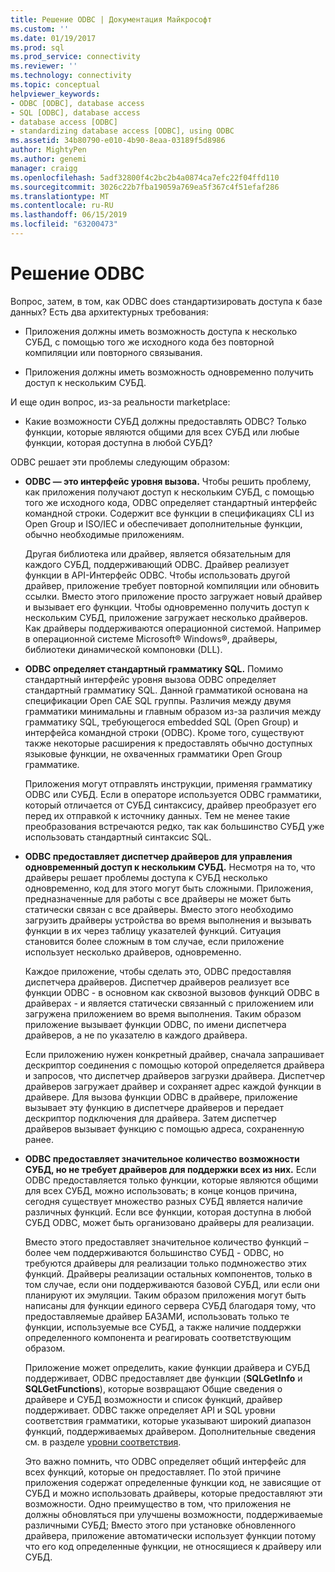 ```yaml
---
title: Решение ODBC | Документация Майкрософт
ms.custom: ''
ms.date: 01/19/2017
ms.prod: sql
ms.prod_service: connectivity
ms.reviewer: ''
ms.technology: connectivity
ms.topic: conceptual
helpviewer_keywords:
- ODBC [ODBC], database access
- SQL [ODBC], database access
- database access [ODBC]
- standardizing database access [ODBC], using ODBC
ms.assetid: 34b80790-e010-4b90-8eaa-03189f5d8986
author: MightyPen
ms.author: genemi
manager: craigg
ms.openlocfilehash: 5adf32800f4c2bc2b4a0874ca7efc22f04ffd110
ms.sourcegitcommit: 3026c22b7fba19059a769ea5f367c4f51efaf286
ms.translationtype: MT
ms.contentlocale: ru-RU
ms.lasthandoff: 06/15/2019
ms.locfileid: "63200473"
---
```

# <a name="the-odbc-solution"></a>Решение ODBC
Вопрос, затем, в том, как ODBC does стандартизировать доступа к базе данных? Есть два архитектурных требования:  
  
-   Приложения должны иметь возможность доступа к несколько СУБД, с помощью того же исходного кода без повторной компиляции или повторного связывания.  
  
-   Приложения должны иметь возможность одновременно получить доступ к нескольким СУБД.  
  
 И еще один вопрос, из-за реальности marketplace:  
  
-   Какие возможности СУБД должны предоставлять ODBC? Только функции, которые являются общими для всех СУБД или любые функции, которая доступна в любой СУБД?  
  
 ODBC решает эти проблемы следующим образом:  
  
-   **ODBC — это интерфейс уровня вызова.** Чтобы решить проблему, как приложения получают доступ к нескольким СУБД, с помощью того же исходного кода, ODBC определяет стандартный интерфейс командной строки. Содержит все функции в спецификациях CLI из Open Group и ISO/IEC и обеспечивает дополнительные функции, обычно необходимые приложениям.  
  
     Другая библиотека или драйвер, является обязательным для каждого СУБД, поддерживающий ODBC. Драйвер реализует функции в API-Интерфейс ODBC. Чтобы использовать другой драйвер, приложение требует повторной компиляции или обновить ссылки. Вместо этого приложение просто загружает новый драйвер и вызывает его функции. Чтобы одновременно получить доступ к нескольким СУБД, приложение загружает несколько драйверов. Как драйверы поддерживаются операционной системой. Например в операционной системе Microsoft® Windows®, драйверы, библиотеки динамической компоновки (DLL).  
  
-   **ODBC определяет стандартный грамматику SQL.** Помимо стандартный интерфейс уровня вызова ODBC определяет стандартный грамматику SQL. Данной грамматикой основана на спецификации Open CAE SQL группы. Различия между двумя грамматики минимальны и главным образом из-за различия между грамматику SQL, требующегося embedded SQL (Open Group) и интерфейса командной строки (ODBC). Кроме того, существуют также некоторые расширения к предоставлять обычно доступных языковые функции, не охваченных грамматики Open Group грамматике.  
  
     Приложения могут отправлять инструкции, применяя грамматику ODBC или СУБД. Если в операторе используется ODBC грамматики, который отличается от СУБД синтаксису, драйвер преобразует его перед их отправкой к источнику данных. Тем не менее такие преобразования встречаются редко, так как большинство СУБД уже использовать стандартный синтаксис SQL.  
  
-   **ODBC предоставляет диспетчер драйверов для управления одновременный доступ к нескольким СУБД.** Несмотря на то, что драйверы решает проблемы доступа к СУБД несколько одновременно, код для этого могут быть сложными. Приложения, предназначенные для работы с все драйверы не может быть статически связан с все драйверы. Вместо этого необходимо загрузить драйверы устройства во время выполнения и вызывать функции в их через таблицу указателей функций. Ситуация становится более сложным в том случае, если приложение использует несколько драйверов, одновременно.  
  
     Каждое приложение, чтобы сделать это, ODBC предоставляя диспетчера драйверов. Диспетчер драйверов реализует все функции ODBC - в основном как сквозной вызовов функций ODBC в драйверах - и является статически связанный с приложением или загружена приложением во время выполнения. Таким образом приложение вызывает функции ODBC, по имени диспетчера драйверов, а не по указателю в каждого драйвера.  
  
     Если приложению нужен конкретный драйвер, сначала запрашивает дескриптор соединения с помощью которой определяется драйвера и запросов, что диспетчер драйверов загрузки драйвера. Диспетчер драйверов загружает драйвер и сохраняет адрес каждой функции в драйвере. Для вызова функции ODBC в драйвере, приложение вызывает эту функцию в диспетчере драйверов и передает дескриптор подключения для драйвера. Затем диспетчер драйверов вызывает функцию с помощью адреса, сохраненную ранее.  
  
-   **ODBC предоставляет значительное количество возможности СУБД, но не требует драйверов для поддержки всех из них.** Если ODBC предоставляется только функции, которые являются общими для всех СУБД, можно использовать; в конце концов причина, сегодня существует множество разных СУБД является наличие различных функций. Если все функции, которая доступна в любой СУБД ODBC, может быть организовано драйверы для реализации.  
  
     Вместо этого предоставляет значительное количество функций – более чем поддерживаются большинство СУБД - ODBC, но требуются драйверы для реализации только подмножество этих функций. Драйверы реализации остальных компонентов, только в том случае, если они поддерживаются базовой СУБД, или если они планируют их эмуляции. Таким образом приложения могут быть написаны для функции единого сервера СУБД благодаря тому, что предоставляемые драйвер БАЗАМИ, использовать только те функции, используемые все СУБД, а также наличие поддержки определенного компонента и реагировать соответствующим образом.  
  
     Приложение может определить, какие функции драйвера и СУБД поддерживает, ODBC предоставляет две функции (**SQLGetInfo** и **SQLGetFunctions**), которые возвращают Общие сведения о драйвере и СУБД возможности и список функций, драйвер поддерживает. ODBC также определяет API и SQL уровни соответствия грамматики, которые указывают широкий диапазон функций, поддерживаемых драйвером. Дополнительные сведения см. в разделе [уровни соответствия](../../odbc/reference/develop-app/conformance-levels.md).  
  
     Это важно помнить, что ODBC определяет общий интерфейс для всех функций, которые он предоставляет. По этой причине приложения содержат определенные функции код, не зависящие от СУБД и можно использовать драйверы, которые предоставляют эти возможности. Одно преимущество в том, что приложения не должны обновляться при улучшены возможности, поддерживаемые различными СУБД; Вместо этого при установке обновленного драйвера, приложение автоматически использует функции потому что его код определенные функции, не относящиеся к драйверу или СУБД.
